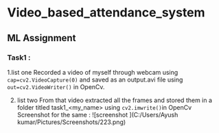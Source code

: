 # Video_based_attendance_system
## ML Assignment
### Task1 :
1.list one
Recorded a video of myself through webcam using `cap=cv2.VideoCapture(0)` and saved as an output.avi file using `out=cv2.VideoWriter()` in OpenCv.

2. list two
From that video extracted  all the frames and stored them in a folder titled task1_<my_name> using `cv2.imwrite()`in OpenCv
Screenshot for the same :
![screenshot ](C:/Users/Ayush kumar/Pictures/Screenshots/223.png)
